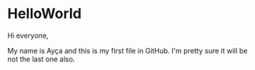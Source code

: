 # HelloWorld

Hi everyone,

My name is Ayça and this is my first file in GitHub. I'm pretty sure it will be not the last one also. 
